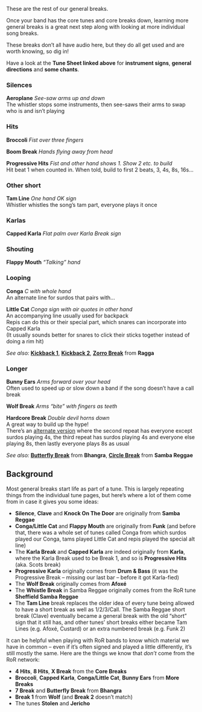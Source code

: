 These are the rest of our general breaks.

Once your band has the core tunes and core breaks down, learning more general breaks is a great next step along with looking at more individual song breaks.

These breaks don’t all have audio here, but they do all get used and are worth knowing, so dig in!

Have a look at the **Tune Sheet linked above** for **instrument signs**, **general directions** and **some chants**.

### Silences

**Aeroplane** *See-saw arms up and down*  
The whistler stops some instruments, then see-saws their arms to swap who is and isn’t playing


### Hits
**Broccoli** *Fist over three fingers*

**Boom Break** *Hands flying away from head*

**Progressive Hits** *Fist and other hand shows 1. Show 2 etc. to build*  
Hit beat 1 when counted in. When told, build to first 2 beats, 3, 4s, 8s, 16s...


### Other short

**Tam Line** *One hand OK sign*  
Whistler whistles the song’s tam part, everyone plays it once


### Karlas
**Capped Karla** *Flat palm over Karla Break sign*


### Shouting
**Flappy Mouth** *“Talking” hand*


### Looping
**Conga** *C with whole hand*   
An alternate line for surdos that pairs with...

**Little Cat** *Conga sign with air quotes in other hand*  
An accompanying line usually used for backpack  
Repis can do this or their special part, which snares can incorporate into Capped Karla  
(It usually sounds better for snares to click their sticks together instead of doing a rim hit)

*See also:* [**Kickback 1**](/#/listen/Ragga/Kickback%201), [**Kickback 2**](/#/listen/Ragga/Kickback%202), [**Zorro Break**](/#/listen/Ragga/Zorro%20Break) from **Ragga**


### Longer
**Bunny Ears** *Arms forward over your head*  
Often used to speed up or slow down a band if the song doesn’t have a call break  

**Wolf Break** *Arms “bite” with fingers as teeth*

**Hardcore Break** *Double devil horns down*  
A great way to build up the hype!  
There’s an [alternate version](https://player.rhythms-of-resistance.org/#/listen/Special%20Breaks/Hardcore%20Break) where the second repeat has everyone except surdos playing 4s, the third repeat has surdos playing 4s and everyone else playing 8s, then lastly everyone plays 8s as usual

*See also:* [**Butterfly Break**](/#/listen/Bhangra/Butterfly%20Break) from **Bhangra**, [**Circle Break**](/#/listen/Samba%20Reggae/Circle%20Break) from **Samba Reggae**

## Background

Most general breaks start life as part of a tune. This is largely repeating things from the individual tune pages, but here’s where a lot of them come from in case it gives you some ideas:
* **Silence**, **Clave** and **Knock On The Door** are originally from **Samba Reggae**
* **Conga/Little Cat** and **Flappy Mouth** are originally from **Funk** (and before that, there was a whole set of tunes called Conga from which surdos played our Conga, tams played Little Cat and repis played the special alt line)
* The **Karla Break** and **Capped Karla** are indeed originally from **Karla**, where the Karla Break used to be Break 1, and so is **Progressive Hits** (aka. Scots break)
* **Progressive Karla** originally comes from **Drum & Bass** (it was the Progressive Break – missing our last bar – before it got Karla-fied)
* The **Wolf Break** originally comes from **Afoxé**
* The **Whistle Break** in Samba Reggae originally comes from the RoR tune **Sheffield Samba Reggae**
* The **Tam Line** break replaces the older idea of every tune being allowed to have a short break as well as 1/2/3/Call. The Samba Reggae short break (Clave) eventually became a general break with the old “short” sign that it still has, and other tunes’ short breaks either became Tam Lines (e.g. Afoxé, Custard) or an extra numbered break (e.g. Funk 2)


It can be helpful when playing with RoR bands to know which material we have in common – even if it’s often signed and played a little differently, it’s still mostly the same. Here are the things we know that *don’t* come from the RoR network:
* **4 Hits**, **8 Hits**, **X Break** from the **Core Breaks**
* **Broccoli**, **Capped Karla**, **Conga/Little Cat**, **Bunny Ears** from **More Breaks**
* **7 Break** and **Butterfly Break** from **Bhangra**
* **Break 1** from **Wolf** (and **Break 2** doesn’t match)
* The tunes **Stolen** and **Jericho**
